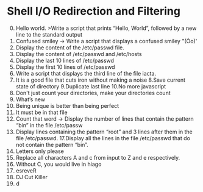 # Shell I/O Redirection and Filtering
0. Hello world. >Write a script that prints “Hello, World”, followed by a new line to the standard output
1. Confused smiley -> Write a script that displays a confused smiley "(Ôo)'
2. Display the content of the /etc/passwd file.
3. Display the content of /etc/passwd and /etc/hosts
4. Display the last 10 lines of /etc/passwd
5. Display the first 10 lines of /etc/passwd
6. Write a script that displays the third line of the file iacta.
7. It is a good file that cuts iron without making a noise
8.Save current state of directory
9.Duplicate last line
10.No more javascript
11. Don't just count your directories, make your directories count
12. What’s new
13. Being unique is better than being perfect
14. It must be in that file
15. Count that word -> Display the number of lines that contain the pattern “bin” in the file /etc/passw
16. Display lines containing the pattern “root” and 3 lines after them in the file /etc/passwd.
17.Display all the lines in the file /etc/passwd that do not contain the pattern “bin”.
18. Letters only please
19. Replace all characters A and c from input to Z and e respectively.
20. Without C, you would live in hiago
21. esreveR
22. DJ Cut Killer
23. d     

